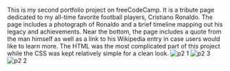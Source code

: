 This is my second portfolio project on freeCodeCamp. 
It is a tribute page dedicated to my all-time favorite football players, Cristiano Ronaldo. 
The page includes a photograph of Ronaldo and a brief timeline mapping out his legacy and achievements.
Near the bottom, the page includes a quote from the man himself as well as a link to his Wikipedia entry in case users would like to learn more.
The HTML was the most complicated part of this project while the CSS was kept relatively simple for a clean look.
![p2 1](https://user-images.githubusercontent.com/89043050/201813236-8346b92b-8d52-4ee1-b8f1-93fa3968a471.JPG)
![p2 3](https://user-images.githubusercontent.com/89043050/201813232-badf4c9d-316e-4e0e-bcda-271af2eb4840.JPG)
![p2 2](https://user-images.githubusercontent.com/89043050/201813234-26cef206-3fe5-4307-b621-c9aa79b78a4c.JPG)
